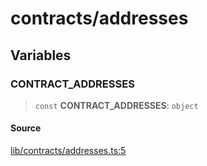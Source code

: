 # contracts/addresses

## Variables

### CONTRACT\_ADDRESSES

> `const` **CONTRACT\_ADDRESSES**: `object`

#### Source

[lib/contracts/addresses.ts:5](https://github.com/PufferFinance/puffer-sdk/blob/55bd8bdaf6e75c120ca1b5264370a17138815443/lib/contracts/addresses.ts#L5)
